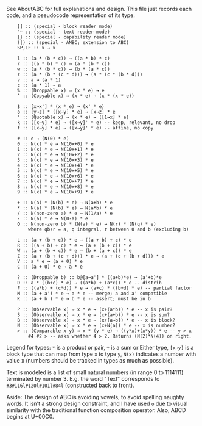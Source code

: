 
See AboutABC for full explanations and design. This file just records each code, and a pseudocode representation of its type.

        [] :: (special - block reader mode)
        "~ :: (special - text reader mode)
        {} :: (special - capability reader mode)
        (|) :: (special - AMBC; extension to ABC)
        SP,LF :: x → x

        l :: (a * (b * c)) → ((a * b) * c)
        r :: ((a * b) * c) → (a * (b * c))
        w :: (a * (b * c)) → (b * (a * c))
        z :: (a * (b * (c * d))) → (a * (c * (b * d)))
        v :: a → (a * 1)
        c :: (a * 1) → a
        % :: (Droppable x) ⇒ (x * e) → e
        ^ :: (Copyable x) ⇒ (x * e) → (x * (x * e))

        $ :: [x→x'] * (x * e) → (x' * e)
        o :: [y→z] * ([x→y] * e) → [x→z] * e
        ' :: (Quotable x) ⇒ (x * e) → ([1→x] * e)
        k :: ([x→y] * e) → ([x→y]' * e) -- keep, relevant, no drop
        f :: ([x→y] * e) → ([x→y]' * e) -- affine, no copy

        # :: e → (N(0) * e)
        0 :: N(x) * e → N(10x+0) * e
        1 :: N(x) * e → N(10x+1) * e
        2 :: N(x) * e → N(10x+2) * e
        3 :: N(x) * e → N(10x+3) * e
        4 :: N(x) * e → N(10x+4) * e
        5 :: N(x) * e → N(10x+5) * e
        6 :: N(x) * e → N(10x+6) * e
        7 :: N(x) * e → N(10x+7) * e
        8 :: N(x) * e → N(10x+8) * e
        9 :: N(x) * e → N(10x+9) * e

        + :: N(a) * (N(b) * e) → N(a+b) * e
        * :: N(a) * (N(b) * e) → N(a*b) * e
        / :: N(non-zero a) * e → N(1/a) * e
        - :: N(a) * e → N(0-a) * e
        Q :: N(non-zero b) * (N(a) * e) → N(r) * (N(q) * e)
            where qb+r = a, q integral, r between 0 and b (excluding b)

        L :: (a + (b + c)) * e → ((a + b) + c) * e
        R :: ((a + b) + c) * e → (a + (b + c)) * e
        W :: (a + (b + c)) * e → (b + (a + c)) * e
        Z :: (a + (b + (c + d))) * e → (a + (c + (b + d))) * e
        V :: a * e → (a + 0) * e
        C :: (a + 0) * e → a * e

        ? :: (Droppable b) :: b@[a→a'] * ((a+b)*e) → (a'+b)*e
        D :: a * ((b+c) * e) → ((a*b) + (a*c)) * e -- distrib
        F :: ((a*b) + (c*d)) * e → (a+c) * ((b+d) * e) -- partial factor
        M :: (a + a') * e → a * e -- merge; a and a' compatible
        K :: (a + b ) * e → b * e -- assert; must be in b

        P :: (Observable x) ⇒ x * e → (x+(a*b)) * e -- x is pair?
        S :: (Observable x) ⇒ x * e → (x+(a+b)) * e -- x is sum?
        B :: (Observable x) ⇒ x * e → (x+[a→b]) * e -- x is block?
        N :: (Observable x) ⇒ x * e → (x+N(a)) * e -- x is number?
        > :: (Comparable x y) ⇒ x * (y * e) → ((y*x)+(x*y)) * e -- y > x
            #4 #2 > -- asks whether 4 > 2. Returns (N(2)*N(4)) on right.

Legend for types: `*` is a product or pair, `+` is a sum or Either type, `[x→y]` is a block type that can map from type `x` to type `y`, `N(x)` indicates a number with value x (numbers should be tracked in types as much as possible).

Text is modeled is a list of small natural numbers (in range 0 to 1114111) terminated by number 3. E.g. the word "Text" corresponds to `#3#116l#120l#101l#84l` (constructed back to front). 

Aside: The design of ABC is avoiding vowels, to avoid spelling naughty words. It isn't a strong design constraint, and I have used `o` due to visual similarity with the traditional function composition operator. Also, ABCD begins at U+00C0.



